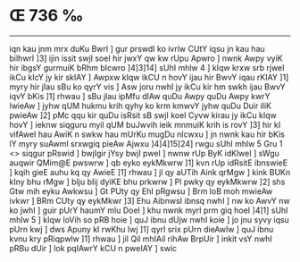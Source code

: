 # Œ 736 ‰
---
iqn kau jnm mrx duKu BwrI ] gur prswdI ko ivrlw CUtY iqsu jn kau
hau bilhwrI ]3] ijin issit swjI soeI hir jwxY qw kw rUpu Apwro ]
nwnk Awpy vyiK hir ibgsY gurmuiK bRhm bIcwro ]4]3]14] sUhI mhlw 4
] kIqw krxw srb rjweI ikCu kIcY jy kir skIAY ] Awpxw kIqw ikCU n
hovY ijau hir BwvY iqau rKIAY ]1] myry hir jIau sBu ko qyrY vis ] Asw
joru nwhI jy ikCu kir hm swkh ijau BwvY iqvY bKis ]1] rhwau ] sBu
jIau ipMfu dIAw quDu Awpy quDu Awpy kwrY lwieAw ] jyhw qUM hukmu krih qyhy ko
krm kmwvY jyhw quDu Duir iliK pwieAw ]2] pMc qqu kir quDu isRsit sB
swjI koeI Cyvw kirau jy ikCu kIqw hovY ] ieknw siqguru myil qUM buJwvih
ieik mnmuiK krih is rovY ]3] hir kI vifAweI hau AwiK n swkw hau
mUrKu mugDu nIcwxu ] jn nwnk kau hir bKis lY myry suAwmI srxwgiq
pieAw Ajwxu ]4]4]15]24]
rwgu sUhI mhlw 5 Gru 1 <> siqgur pRswid ]
bwjIgir jYsy bwjI pweI ] nwnw rUp ByK idKlweI ] sWgu auqwir QMim@E
pwswrw ] qb eyko eykMkwrw ]1] kvn rUp idRsitE ibnswieE ] kqih
gieE auhu kq qy AwieE ]1] rhwau ] jl qy aUTih Aink qrMgw ] kink
BUKn kIny bhu rMgw ] bIju bIij dyiKE bhu prkwrw ] Pl pwky qy eykMkwrw
]2] shs Gtw mih eyku Awkwsu ] Gt PUty qy EhI pRgwsu ] Brm loB moh
mwieAw ivkwr ] BRm CUty qy eykMkwr ]3] Ehu AibnwsI ibnsq nwhI ] nw
ko AwvY nw ko jwhI ] guir pUrY haumY mlu DoeI ] khu nwnk myrI prm giq
hoeI ]4]1] sUhI mhlw 5 ] kIqw loVih so pRB hoie ] quJ ibnu dUjw nwhI
koie ] jo jnu syvy iqsu pUrn kwj ] dws Apuny kI rwKhu lwj ]1] qyrI
srix pUrn dieAwlw ] quJ ibnu kvnu kry pRiqpwlw ]1] rhwau ] jil
Qil mhIAil rihAw BrpUir ] inkit vsY nwhI pRBu dUir ] lok pqIAwrY
kCU n pweIAY ] swic
####
